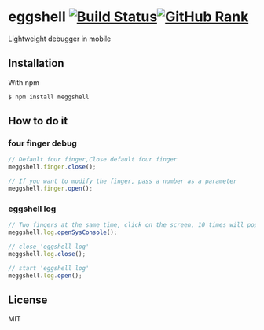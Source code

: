 # eggshell [![Build Status](https://travis-ci.org/hoosin/MEggshell.svg?branch=master)](https://travis-ci.org/hoosin/MEggshell)[![GitHub Rank](https://reporank.com/hoosin/MEggshell)](https://reporank.com?u=hoosin&r=MEggshell)


  Lightweight debugger in mobile


## Installation

  With npm

    $ npm install meggshell

## How to do it

### four finger debug

```js
// Default four finger,Close default four finger
meggshell.finger.close();

// If you want to modify the finger, pass a number as a parameter
meggshell.finger.open();
```

### eggshell log

```js
// Two fingers at the same time, click on the screen, 10 times will pop-up prompts
meggshell.log.openSysConsole();

// close 'eggshell log'
meggshell.log.close();

// start 'eggshell log'
meggshell.log.open();
```

## License

MIT

